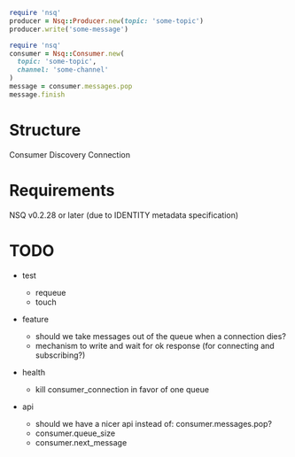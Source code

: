 ```Ruby
require 'nsq'
producer = Nsq::Producer.new(topic: 'some-topic')
producer.write('some-message')
```

```Ruby
require 'nsq'
consumer = Nsq::Consumer.new(
  topic: 'some-topic',
  channel: 'some-channel'
)
message = consumer.messages.pop
message.finish
```

# Structure

Consumer
Discovery
Connection

# Requirements

NSQ v0.2.28 or later (due to IDENTITY metadata specification)


# TODO

- test
  - requeue
  - touch

- feature
  - should we take messages out of the queue when a connection dies?
  - mechanism to write and wait for ok response (for connecting and subscribing?)

- health
  - kill consumer_connection in favor of one queue

- api
  - should we have a nicer api instead of: consumer.messages.pop?
  - consumer.queue_size
  - consumer.next_message

